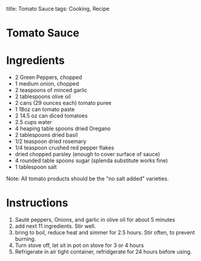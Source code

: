 title: Tomato Sauce 
tags: Cooking, Recipe 

# Tomato Sauce 

# Ingredients 

* 2 Green Peppers, chopped
* 1 medium onion, chopped
* 2 teaspoons of minced garlic
* 2 tablespoons olive oil
* 2 cans (29 ounces each) tomato puree
* 1 18oz can tomato paste
* 2 14.5 oz can diced tomatoes
* 2.5 cups water
* 4 heaping table spoons dried Oregano
* 2 tablespoons dried basil
* 1/2 teaspoon dried rosemary
* 1/4 teaspoon crushed red pepper flakes
* dried chopped parsley (enough to cover surface of sauce)
* 4 rounded table spoons sugar (splenda substitute works fine)
* 1 tablespoon salt

Note: All tomato products should be the "no salt added" varieties.

# Instructions

1. Sauté peppers, Onions, and garlic in olive oil for about 5 minutes
1. add next 11 ingredients. Stir well. 
1. bring to boil, reduce heat and simmer for 2.5 hours. Stir often, to prevent burning. 
2. Turn stove off, let sit in pot on stove for 3 or 4 hours 
3. Refrigerate in air tight container, refridgerate for 24 hours before using.
